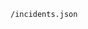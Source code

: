 <!-- usedin: [ _includes/_inlines/unknown/General/cloud66-birdseye/cloud66-birdseye_get-the-list-of-all-incidents-v1.md] -->

```
/incidents.json
```
